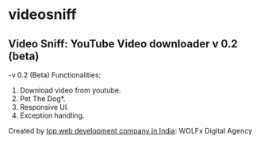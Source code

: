 # videosniff
Video Sniff: YouTube Video downloader v 0.2 (beta)
--------------------------------------------------
-v 0.2 (Beta)
Functionalities:
  1. Download video from youtube.
  2. Pet The Dog*.
  3. Responsive UI.
  4. Exception handling.

Created by [top web development company in India](https://www.wolfx.io): WOLFx Digital Agency
